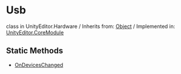 # Usb
class in UnityEditor.Hardware
 / Inherits from: <a href="https://docs.unity3d.com/6000.1/Documentation/ScriptReference/Object.html">Object</a> / Implemented in: <a href="https://docs.unity3d.com/6000.1/Documentation/ScriptReference/UnityEditor.CoreModule.html">UnityEditor.CoreModule</a>

## Static Methods
- <a href="https://docs.unity3d.com/6000.1/Documentation/ScriptReference/Usb.OnDevicesChanged.html">OnDevicesChanged</a>
